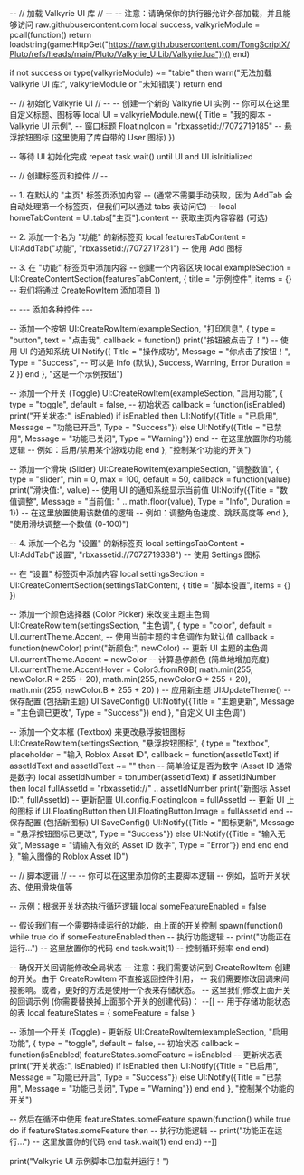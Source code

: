 -- // 加载 Valkyrie UI 库 // --
-- 注意：请确保你的执行器允许外部加载，并且能够访问 raw.githubusercontent.com
local success, valkyrieModule = pcall(function()
    return loadstring(game:HttpGet("https://raw.githubusercontent.com/TongScriptX/Pluto/refs/heads/main/Pluto/Valkyrie_UILib/Valkyrie.lua"))()
end)

if not success or type(valkyrieModule) ~= "table" then
    warn("无法加载 Valkyrie UI 库:", valkyrieModule or "未知错误")
    return
end

-- // 初始化 Valkyrie UI // --
-- 创建一个新的 Valkyrie UI 实例
-- 你可以在这里自定义标题、图标等
local UI = valkyrieModule.new({
    Title = "我的脚本 - Valkyrie UI 示例", -- 窗口标题
    FloatingIcon = "rbxassetid://7072719185" -- 悬浮按钮图标 (这里使用了库自带的 User 图标)
})

-- 等待 UI 初始化完成
repeat task.wait() until UI and UI.isInitialized

-- // 创建标签页和控件 // --

-- 1. 在默认的 "主页" 标签页添加内容
-- (通常不需要手动获取，因为 AddTab 会自动处理第一个标签页，但我们可以通过 tabs 表访问它)
-- local homeTabContent = UI.tabs["主页"].content -- 获取主页内容容器 (可选)

-- 2. 添加一个名为 "功能" 的新标签页
local featuresTabContent = UI:AddTab("功能", "rbxassetid://7072717281") -- 使用 Add 图标

-- 3. 在 "功能" 标签页中添加内容
-- 创建一个内容区块
local exampleSection = UI:CreateContentSection(featuresTabContent, {
    title = "示例控件",
    items = {} -- 我们将通过 CreateRowItem 添加项目
})

-- --- 添加各种控件 ---

-- 添加一个按钮
UI:CreateRowItem(exampleSection, "打印信息", {
    type = "button",
    text = "点击我",
    callback = function()
        print("按钮被点击了！")
        -- 使用 UI 的通知系统
        UI:Notify({
            Title = "操作成功",
            Message = "你点击了按钮！",
            Type = "Success", -- 可以是 Info (默认), Success, Warning, Error
            Duration = 2
        })
    end
}, "这是一个示例按钮")

-- 添加一个开关 (Toggle)
UI:CreateRowItem(exampleSection, "启用功能", {
    type = "toggle",
    default = false, -- 初始状态
    callback = function(isEnabled)
        print("开关状态:", isEnabled)
        if isEnabled then
            UI:Notify({Title = "已启用", Message = "功能已开启", Type = "Success"})
        else
            UI:Notify({Title = "已禁用", Message = "功能已关闭", Type = "Warning"})
        end
        -- 在这里放置你的功能逻辑
        -- 例如：启用/禁用某个游戏功能
    end
}, "控制某个功能的开关")

-- 添加一个滑块 (Slider)
UI:CreateRowItem(exampleSection, "调整数值", {
    type = "slider",
    min = 0,
    max = 100,
    default = 50,
    callback = function(value)
        print("滑块值:", value)
        -- 使用 UI 的通知系统显示当前值
        UI:Notify({Title = "数值调整", Message = "当前值: " .. math.floor(value), Type = "Info", Duration = 1})
        -- 在这里放置使用该数值的逻辑
        -- 例如：调整角色速度、跳跃高度等
    end
}, "使用滑块调整一个数值 (0-100)")

-- 4. 添加一个名为 "设置" 的新标签页
local settingsTabContent = UI:AddTab("设置", "rbxassetid://7072719338") -- 使用 Settings 图标

-- 在 "设置" 标签页中添加内容
local settingsSection = UI:CreateContentSection(settingsTabContent, {
    title = "脚本设置",
    items = {}
})

-- 添加一个颜色选择器 (Color Picker) 来改变主题主色调
UI:CreateRowItem(settingsSection, "主色调", {
    type = "color",
    default = UI.currentTheme.Accent, -- 使用当前主题的主色调作为默认值
    callback = function(newColor)
        print("新颜色:", newColor)
        -- 更新 UI 主题的主色调
        UI.currentTheme.Accent = newColor
        -- 计算悬停颜色 (简单地增加亮度)
        UI.currentTheme.AccentHover = Color3.fromRGB(
            math.min(255, newColor.R * 255 + 20),
            math.min(255, newColor.G * 255 + 20),
            math.min(255, newColor.B * 255 + 20)
        )
        -- 应用新主题
        UI:UpdateTheme()
        -- 保存配置 (包括新主题)
        UI:SaveConfig()
        UI:Notify({Title = "主题更新", Message = "主色调已更改", Type = "Success"})
    end
}, "自定义 UI 主色调")

-- 添加一个文本框 (Textbox) 来更改悬浮按钮图标
UI:CreateRowItem(settingsSection, "悬浮按钮图标", {
    type = "textbox",
    placeholder = "输入 Roblox Asset ID",
    callback = function(assetIdText)
        if assetIdText and assetIdText ~= "" then
            -- 简单验证是否为数字 (Asset ID 通常是数字)
            local assetIdNumber = tonumber(assetIdText)
            if assetIdNumber then
                local fullAssetId = "rbxassetid://" .. assetIdNumber
                print("新图标 Asset ID:", fullAssetId)
                -- 更新配置
                UI.config.FloatingIcon = fullAssetId
                -- 更新 UI 上的图标
                if UI.FloatingButton then
                    UI.FloatingButton.Image = fullAssetId
                end
                -- 保存配置 (包括新图标)
                UI:SaveConfig()
                UI:Notify({Title = "图标更新", Message = "悬浮按钮图标已更改", Type = "Success"})
            else
                UI:Notify({Title = "输入无效", Message = "请输入有效的 Asset ID 数字", Type = "Error"})
            end
        end
    end
}, "输入图像的 Roblox Asset ID")


-- // 脚本逻辑 // --
-- 你可以在这里添加你的主要脚本逻辑
-- 例如，监听开关状态、使用滑块值等

-- 示例：根据开关状态执行循环逻辑
local someFeatureEnabled = false

-- 假设我们有一个需要持续运行的功能，由上面的开关控制
spawn(function()
    while true do
        if someFeatureEnabled then
            -- 执行功能逻辑
            -- print("功能正在运行...")
            -- 这里放置你的代码
        end
        task.wait(1) -- 控制循环频率
    end
end)

-- 确保开关回调能修改全局状态
-- 注意：我们需要访问到 CreateRowItem 创建的开关。由于 CreateRowItem 不直接返回控件引用，
-- 我们需要修改回调来间接影响。或者，更好的方法是使用一个表来存储状态。
-- 这里我们修改上面开关的回调示例 (你需要替换掉上面那个开关的创建代码)：
--[[
-- 用于存储功能状态的表
local featureStates = {
    someFeature = false
}

-- 添加一个开关 (Toggle) - 更新版
UI:CreateRowItem(exampleSection, "启用功能", {
    type = "toggle",
    default = false, -- 初始状态
    callback = function(isEnabled)
        featureStates.someFeature = isEnabled -- 更新状态表
        print("开关状态:", isEnabled)
        if isEnabled then
            UI:Notify({Title = "已启用", Message = "功能已开启", Type = "Success"})
        else
            UI:Notify({Title = "已禁用", Message = "功能已关闭", Type = "Warning"})
        end
    end
}, "控制某个功能的开关")

-- 然后在循环中使用 featureStates.someFeature
spawn(function()
    while true do
        if featureStates.someFeature then
             -- 执行功能逻辑
             -- print("功能正在运行...")
             -- 这里放置你的代码
        end
        task.wait(1)
    end
end)
--]]

print("Valkyrie UI 示例脚本已加载并运行！")